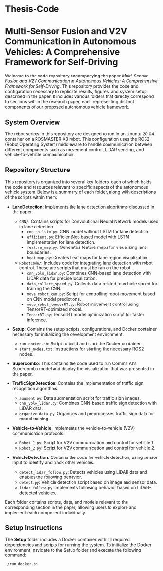# Thesis-Code

# Multi-Sensor Fusion and V2V Communication in Autonomous Vehicles: A Comprehensive Framework for Self-Driving

Welcome to the code repository accompanying the paper *Multi-Sensor Fusion and V2V Communication in Autonomous Vehicles: A Comprehensive Framework for Self-Driving*. This repository provides the code and configuration necessary to replicate results, figures, and system setup described in the paper. It includes various folders that directly correspond to sections within the research paper, each representing distinct components of our proposed autonomous vehicle framework.

## System Overview

The robot scripts in this repository are designed to run in an Ubuntu 20.04 container on a ROSMASTER X3 robot. This configuration uses the ROS2 (Robot Operating System) middleware to handle communication between different components such as movement control, LiDAR sensing, and vehicle-to-vehicle communication.

## Repository Structure

This repository is organized into several key folders, each of which holds the code and resources relevant to specific aspects of the autonomous vehicle system. Below is a summary of each folder, along with descriptions of the scripts within them:

- **LaneDetection**: Implements the lane detection algorithms discussed in the paper.
  - `CNN/`: Contains scripts for Convolutional Neural Network models used in lane detection.
    - `cnn_no_lstm.py`: CNN model without LSTM for lane detection.
    - `efficient.py`: EfficientNet-based model with LSTM implementation for lane detection.
    - `feature_map.py`: Generates feature maps for visualizing lane boundaries.
    - `heat_map.py`: Creates heat maps for lane region visualization.
  - `RobotCode/`: Includes code for integrating lane detection with robot control. These are scripts that must be ran on the robot.
    - `cnn_yolo_lidar.py`: Combines CNN-based lane detection with LiDAR data for precise localization.
    - `data_collect_speed.py`: Collects data related to vehicle speed for training the CNN.
    - `move_robot_cnn.py`: Script for controlling robot movement based on CNN model predictions.
    - `move_robot_tensorRT.py`: Robot movement control using TensorRT-optimized model.
    - `TensorRT.py`: TensorRT model optimization script for faster inference.

- **Setup**: Contains the setup scripts, configurations, and Docker container necessary for initializing the development environment.
  - `run_docker.sh`: Script to build and start the Docker container.
  - `start_nodes.txt`: Instructions for starting the necessary ROS2 nodes.

- **Supercombo**: This contains the code used to run Comma AI's Supercombo model and display the visualization that was presented in the paper. 


- **TrafficSignDetection**: Contains the implementation of traffic sign recognition algorithms.
  - `augment.py`: Data augmentation script for traffic sign images.
  - `cnn_yolo_lidar.py`: Combines CNN-based traffic sign detection with LiDAR data.
  - `organize_data.py`: Organizes and preprocesses traffic sign data for model training.

- **Vehicle-to-Vehicle**: Implements the vehicle-to-vehicle (V2V) communication protocols.
  - `Robot_1.py`: Script for V2V communication and control for vehicle 1.
  - `Robot_2.py`: Script for V2V communication and control for vehicle 2.

- **VehicleDetection**: Contains the code for vehicle detection, using sensor input to identify and track other vehicles.
  - `detect_lidar_follow.py`: Detects vehicles using LiDAR data and enables the following behavior.
  - `detect.py`: Vehicle detection script based on image and sensor data.
  - `lidar_follow.py`: Implements following behavior based on LiDAR-detected vehicles.

Each folder contains scripts, data, and models relevant to the corresponding section in the paper, allowing users to explore and implement each component individually.

## Setup Instructions

The **Setup** folder includes a Docker container with all required dependencies and scripts for running the system. To initialize the Docker environment, navigate to the Setup folder and execute the following command:

```bash
./run_docker.sh

